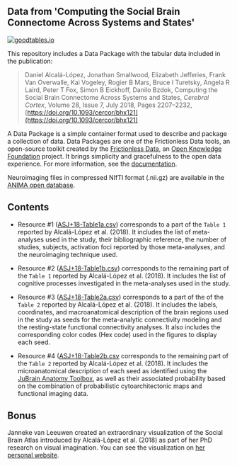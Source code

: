 ## Data from 'Computing the Social Brain Connectome Across Systems and States'

[![goodtables.io](https://goodtables.io/badge/github/danalclop/Alcala-Lopez18CerebCortex.svg)](https://goodtables.io/github/danalclop/Alcala-Lopez18CerebCortex)

This repository includes a Data Package with the tabular data included in the publication:

> Daniel Alcalá-López, Jonathan Smallwood, Elizabeth Jefferies, Frank Van Overwalle, Kai Vogeley, Rogier B Mars, Bruce I Turetsky, Angela R Laird, Peter T Fox, Simon B Eickhoff, Danilo Bzdok, Computing the Social Brain Connectome Across Systems and States, *Cerebral Cortex*, Volume 28, Issue 7, July 2018, Pages 2207–2232, [https://doi.org/10.1093/cercor/bhx121](https://doi.org/10.1093/cercor/bhx121)

A Data Package is a simple container format used to describe and package a collection of data. Data Packages are one of the Frictionless Data tools, an open-source toolkit created by the [Frictionless Data](https://frictionlessdata.io), an [Open Knowledge Foundation](https://okfn.org) project. It brings simplicity and gracefulness to the open data experience. For more information, see the [documentation](https://frictionlessdata.io/data-package/).

Neuroimaging files in compressed NIfTI format (.nii.gz) are available in the [ANIMA open database](https://anima.inm7.de/studies/AlcalaLopez_Social_Connectome_2017).

## Contents

 - Resource #1 ([ASJ+18-Table1a.csv](https://github.com/danalclop/Alcala-Lopez18CerebCortex/blob/main/data/ASJ%2B18-Table1a.csv)) corresponds to a part of the ```Table 1``` reported by Alcalá-López et al. (2018). It includes the list of meta-analyses used in the study, their bibliographic reference, the number of studies,	subjects, activation foci reported by those meta-analyses, and the neuroimaging technique used.

 - Resource #2 ([ASJ+18-Table1b.csv](https://github.com/danalclop/Alcala-Lopez18CerebCortex/blob/main/data/ASJ%2B18-Table1b.csv)) corresponds to the remaining part of the ```Table 1``` reported by Alcalá-López et al. (2018). It includes the list of cognitive processes investigated in the meta-analyses used in the study.

 - Resource #3 ([ASJ+18-Table2a.csv](https://github.com/danalclop/Alcala-Lopez18CerebCortex/blob/main/data/ASJ%2B18-Table2a.csv)) corresponds to a part of the of the ```Table 2``` reported by Alcalá-López et al. (2018). It includes the labels, coordinates, and macroanatomical description of the brain regions used in the study as seeds for the meta-analytic connectivity modeling and the resting-state functional connectivity analyses. It also includes the corresponding color codes (Hex code) used in the figures to display each seed.

 - Resource #4 ([ASJ+18-Table2b.csv](https://github.com/danalclop/Alcala-Lopez18CerebCortex/blob/main/data/ASJ%2B18-Table2b.csv) corresponds to the remaining part of the ```Table 2``` reported by Alcalá-López et al. (2018). It includes the microanatomical description of each seed as identified using the [JuBrain Anatomy Toolbox](https://github.com/inm7/jubrain-anatomy-toolbox), as well as their associated probability based on the combination of probabilistic cytoarchitectonic maps and functional imaging data.
 
 ## Bonus
 
 Janneke van Leeuwen created an extraordinary visualization of the Social Brain Atlas introduced by Alcalá-López et al. (2018) as part of her PhD research on visual imagination. You can see the visualization on [her personal website](https://www.thinkingeye.org/social-brain-atlas).
